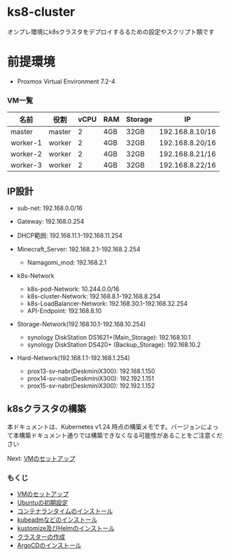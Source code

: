 # ks8-cluster

オンプレ環境にk8sクラスタをデプロイするるための設定やスクリプト類です

# 前提環境

- Proxmox Virtual Environment 7.2-4

### VM一覧

|名前|役割|vCPU|RAM|Storage|IP|
|--|--|--|--|--|--|
|master|master|2|4GB|32GB|192.168.8.10/16|
|worker-1|worker|2|4GB|32GB|192.168.8.20/16|
|worker-2|worker|2|4GB|32GB|192.168.8.21/16|
|worker-3|worker|2|4GB|32GB|192.168.8.22/16|

## IP設計

- sub-net: 192.168.0.0/16
- Gateway: 192.168.0.254

- DHCP範囲: 192.168.11.1-192.168.11.254
- Minecraft_Server: 192.168.2.1-192.168.2.254
    - Namagomi_mod: 192.168.2.1
- k8s-Network
    - k8s-pod-Network: 10.244.0.0/16
    - k8s-cluster-Network: 192.168.8.1-192.168.8.254
    - k8s-LoadBalancer-Network: 192.168.30.1-192.168.32.254
    - API-Endpoint: 192.168.8.10
- Storage-Network(192.168.10.1-192.168.10.254)
    - synology DiskStation DS1621+(Main_Storage): 192.168.10.1
    - synology DiskStation DS420+ (Backup_Storage): 192.168.10.2
- Hard-Network(192.168.1.1-192.168.1.254)
    - prox13-sv-nabr(DeskminiX300): 192.168.1.150
    - prox14-sv-nabr(DeskminiX300): 192.192.1.151
    - prox15-sv-nabr(DeskminiX300): 192.192.1.152

## k8sクラスタの構築

本ドキュメントは、Kubernetes v1.24 時点の構築メモです。バージョンによって本構築ドキュメント通りでは構築できなくなる可能性があることをご注意ください<br>

Next: [VMのセットアップ](./setup-docs/1-VMSetup.md)

### もくじ

- [VMのセットアップ](./setup-docs/1-VMSetup.md)
- [Ubuntuの初期設定](./setup-docs/2-UbuntuSetup.md)
- [コンテナランタイムのインストール](./setup-docs/3-install-CRI.md)
- [kubeadmなどのインストール](./setup-docs/4-install-kubeadm.md)
- [kustomize及びHelmのインストール](./setup-docs/5-install-kustomize-helm.md)
- [クラスターの作成](./setup-docs/6-create-cluster.md)
- [ArgoCDのインストール](./setup-docs/7-install-argocd.md)
